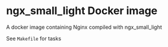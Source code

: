 # ngx_small_light Docker image

A docker image containing Nginx compiled with ngx_small_light

See `Makefile` for tasks
